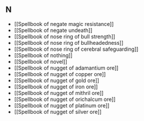 ## N

- [[Spellbook of negate magic resistance]]
- [[Spellbook of negate undeath]]
- [[Spellbook of nose ring of bull strength]]
- [[Spellbook of nose ring of bullheadedness]]
- [[Spellbook of nose ring of cerebral safeguarding]]
- [[Spellbook of nothing]]
- [[Spellbook of novel]]
- [[Spellbook of nugget of adamantium ore]]
- [[Spellbook of nugget of copper ore]]
- [[Spellbook of nugget of gold ore]]
- [[Spellbook of nugget of iron ore]]
- [[Spellbook of nugget of mithril ore]]
- [[Spellbook of nugget of orichalcum ore]]
- [[Spellbook of nugget of platinum ore]]
- [[Spellbook of nugget of silver ore]]
